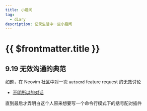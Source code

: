 ```yaml
---
title: 小趣闻
tag:
  - diary
description: 记录生活中一些小趣闻
---
```


# {{ $frontmatter.title }}

## 9.19 无效沟通的典范

如题，在 Neovim 社区中对一次 `autocmd` feature request 的无效讨论

- [不明所以的对话](https://github.com/neovim/neovim/issues/23813)

直到最后才弄明白这个人原来想要写一个命令行模式下的括号配对插件
